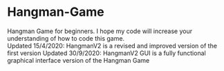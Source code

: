 # Hangman-Game
Hangman Game for beginners. I hope my code will increase your understanding of how to code this game.\
Updated 15/4/2020: HangmanV2 is a revised and improved version of the first version
Updated 30/9/2020: HangmanV2 GUI is a fully functional graphical interface version of the Hangman Game

